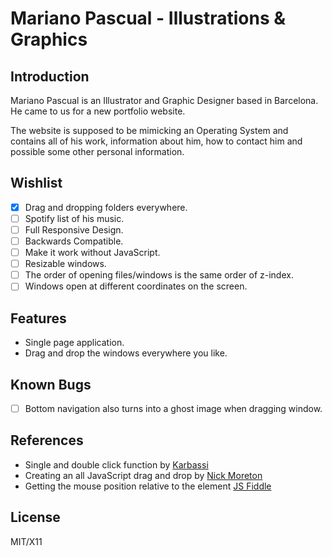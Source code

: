 # Mariano Pascual - Illustrations & Graphics
## Introduction
Mariano Pascual is an Illustrator and Graphic Designer based in Barcelona. He came to us for a new portfolio website.

The website is supposed to be mimicking an Operating System and contains all of his work, information about him, how to contact him and possible some other personal information.

## Wishlist
- [x] Drag and dropping folders everywhere.
- [ ] Spotify list of his music.
- [ ] Full Responsive Design.
- [ ] Backwards Compatible.
- [ ] Make it work without JavaScript.
- [ ] Resizable windows.
- [ ] The order of opening files/windows is the same order of z-index.
- [ ] Windows open at different coordinates on the screen.

## Features
- Single page application.
- Drag and drop the windows everywhere you like.

## Known Bugs
- [ ] Bottom navigation also turns into a ghost image when dragging window.

## References
- Single and double click function by [Karbassi](https://gist.github.com/karbassi/639453)
- Creating an all JavaScript drag and drop by [Nick Moreton](https://codepen.io/nickmoreton/pen/ogryWa)
- Getting the mouse position relative to the element [JS Fiddle](http://jsfiddle.net/WhrFt/)

## License
MIT/X11

